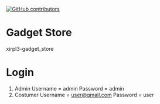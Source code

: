 <a href="https://github.com/drkflh/xirpl3-gadget_store/graphs/contributors"><img alt="GitHub contributors" src="https://img.shields.io/github/contributors/drkflh/xirpl3-gadget_store?color=2b9348"></a>
# Gadget Store
xirpl3-gadget_store
# Login 
1. Admin
  Username = admin
  Password = admin
2. Costumer
  Username = user@gmail.com
  Password = user
